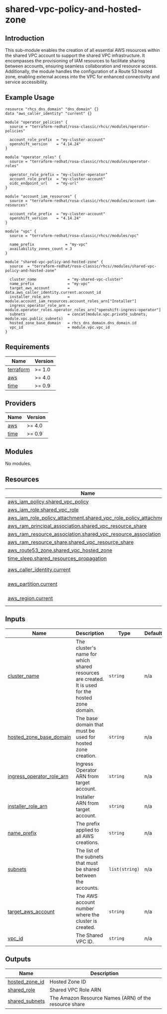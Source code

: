 # shared-vpc-policy-and-hosted-zone

## Introduction

This sub-module enables the creation of all essential AWS resources within the shared VPC account to support the shared VPC infrastructure. It encompasses the provisioning of IAM resources to facilitate sharing between accounts, ensuring seamless collaboration and resource access. Additionally, the module handles the configuration of a Route 53 hosted zone, enabling external access into the VPC for enhanced connectivity and service accessibility.

## Example Usage

```
resource "rhcs_dns_domain" "dns_domain" {}
data "aws_caller_identity" "current" {}

module "operator_policies" {
  source = "terraform-redhat/rosa-classic/rhcs//modules/operator-policies"

  account_role_prefix  = "my-cluster-account"
  openshift_version    = "4.14.24"
}

module "operator_roles" {
  source = "terraform-redhat/rosa-classic/rhcs//modules/operator-roles"

  operator_role_prefix = "my-cluster-operator"
  account_role_prefix  = "my-cluster-account"
  oidc_endpoint_url    = "my-url"
}

module "account_iam_resources" {
  source = "terraform-redhat/rosa-classic/rhcs//modules/account-iam-resources"

  account_role_prefix  = "my-cluster-account"
  openshift_version    = "4.14.24"
}

module "vpc" {
  source = "terraform-redhat/rosa-classic/rhcs//modules/vpc"

  name_prefix              = "my-vpc"
  availability_zones_count = 3
}

module "shared-vpc-policy-and-hosted-zone" {
  source  = "terraform-redhat/rosa-classic/rhcs//modules/shared-vpc-policy-and-hosted-zone"

  cluster_name              = "my-shared-vpc-cluster"
  name_prefix               = "my-vpc"
  target_aws_account        = data.aws_caller_identity.current.account_id
  installer_role_arn        = module.account_iam_resources.account_roles_arn["Installer"]
  ingress_operator_role_arn = module.operator_roles.operator_roles_arn["openshift-ingress-operator"]
  subnets                   = concat(module.vpc.private_subnets, module.vpc.public_subnets)
  hosted_zone_base_domain   = rhcs_dns_domain.dns_domain.id
  vpc_id                    = module.vpc.vpc_id
}
```

<!-- BEGIN_AUTOMATED_TF_DOCS_BLOCK -->
## Requirements

| Name | Version |
|------|---------|
| <a name="requirement_terraform"></a> [terraform](#requirement\_terraform) | >= 1.0 |
| <a name="requirement_aws"></a> [aws](#requirement\_aws) | >= 4.0 |
| <a name="requirement_time"></a> [time](#requirement\_time) | >= 0.9 |

## Providers

| Name | Version |
|------|---------|
| <a name="provider_aws"></a> [aws](#provider\_aws) | >= 4.0 |
| <a name="provider_time"></a> [time](#provider\_time) | >= 0.9 |

## Modules

No modules.

## Resources

| Name | Type |
|------|------|
| [aws_iam_policy.shared_vpc_policy](https://registry.terraform.io/providers/hashicorp/aws/latest/docs/resources/iam_policy) | resource |
| [aws_iam_role.shared_vpc_role](https://registry.terraform.io/providers/hashicorp/aws/latest/docs/resources/iam_role) | resource |
| [aws_iam_role_policy_attachment.shared_vpc_role_policy_attachment](https://registry.terraform.io/providers/hashicorp/aws/latest/docs/resources/iam_role_policy_attachment) | resource |
| [aws_ram_principal_association.shared_vpc_resource_share](https://registry.terraform.io/providers/hashicorp/aws/latest/docs/resources/ram_principal_association) | resource |
| [aws_ram_resource_association.shared_vpc_resource_association](https://registry.terraform.io/providers/hashicorp/aws/latest/docs/resources/ram_resource_association) | resource |
| [aws_ram_resource_share.shared_vpc_resource_share](https://registry.terraform.io/providers/hashicorp/aws/latest/docs/resources/ram_resource_share) | resource |
| [aws_route53_zone.shared_vpc_hosted_zone](https://registry.terraform.io/providers/hashicorp/aws/latest/docs/resources/route53_zone) | resource |
| [time_sleep.shared_resources_propagation](https://registry.terraform.io/providers/hashicorp/time/latest/docs/resources/sleep) | resource |
| [aws_caller_identity.current](https://registry.terraform.io/providers/hashicorp/aws/latest/docs/data-sources/caller_identity) | data source |
| [aws_partition.current](https://registry.terraform.io/providers/hashicorp/aws/latest/docs/data-sources/partition) | data source |
| [aws_region.current](https://registry.terraform.io/providers/hashicorp/aws/latest/docs/data-sources/region) | data source |

## Inputs

| Name | Description | Type | Default | Required |
|------|-------------|------|---------|:--------:|
| <a name="input_cluster_name"></a> [cluster\_name](#input\_cluster\_name) | The cluster's name for which shared resources are created. It is used for the hosted zone domain. | `string` | n/a | yes |
| <a name="input_hosted_zone_base_domain"></a> [hosted\_zone\_base\_domain](#input\_hosted\_zone\_base\_domain) | The base domain that must be used for hosted zone creation. | `string` | n/a | yes |
| <a name="input_ingress_operator_role_arn"></a> [ingress\_operator\_role\_arn](#input\_ingress\_operator\_role\_arn) | Ingress Operator ARN from target account. | `string` | n/a | yes |
| <a name="input_installer_role_arn"></a> [installer\_role\_arn](#input\_installer\_role\_arn) | Installer ARN from target account. | `string` | n/a | yes |
| <a name="input_name_prefix"></a> [name\_prefix](#input\_name\_prefix) | The prefix applied to all AWS creations. | `string` | n/a | yes |
| <a name="input_subnets"></a> [subnets](#input\_subnets) | The list of the subnets that must be shared between the accounts. | `list(string)` | n/a | yes |
| <a name="input_target_aws_account"></a> [target\_aws\_account](#input\_target\_aws\_account) | The AWS account number where the cluster is created. | `string` | n/a | yes |
| <a name="input_vpc_id"></a> [vpc\_id](#input\_vpc\_id) | The Shared VPC ID. | `string` | n/a | yes |

## Outputs

| Name | Description |
|------|-------------|
| <a name="output_hosted_zone_id"></a> [hosted\_zone\_id](#output\_hosted\_zone\_id) | Hosted Zone ID |
| <a name="output_shared_role"></a> [shared\_role](#output\_shared\_role) | Shared VPC Role ARN |
| <a name="output_shared_subnets"></a> [shared\_subnets](#output\_shared\_subnets) | The Amazon Resource Names (ARN) of the resource share |
<!-- END_AUTOMATED_TF_DOCS_BLOCK -->
